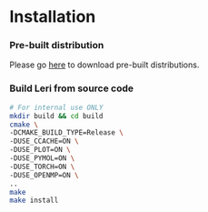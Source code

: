 # Installation

### Pre-built distribution

Please go [here](https://kornmann.bioch.ox.ac.uk/leri/resources/download.html) to download pre-built distributions.

### Build Leri from source code

```bash
# For internal use ONLY
mkdir build && cd build
cmake \
-DCMAKE_BUILD_TYPE=Release \
-DUSE_CCACHE=ON \
-DUSE_PLOT=ON \
-DUSE_PYMOL=ON \
-DUSE_TORCH=ON \
-DUSE_OPENMP=ON \
..
make
make install
```
